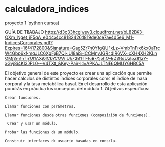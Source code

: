 # calculadora_indices
proyecto 1 (python cursea)

GUÍA DE TRABAJO
https://d3c33hcgiwev3.cloudfront.net/bL82B63-QXm_Nget_jF5qA_e044a4cc8182426d819de0ce7ae4d5e6_M1-IndicesCorporales.pdf?Expires=1674172800&Signature=GagSZr7n0YfgQUFxLz~VmbTnFrx6kx0aTrcW4Gbp6xNmqJLC6XgFgB7Qi~Ul8aiSHCCMnyJGR4dIR6VX~cXHNXH2KLnGMj3m1nTj8Ul1AXj0lCbYCOWiUk72B1iTFIuB-XjohOvEZ3RdUzIpZR1zY-xGyj8i4KI30PL0-~V4TX8_&Key-Pair-Id=APKAJLTNE6QMUY6HBC5A



El objetivo general de este proyecto es crear una aplicación que permite hacer cálculos de distintos índices corporales como el índice de masa corporal y la tasa metabólica basal. En el desarrollo de esta aplicación pondrás en práctica los conceptos del módulo 1. 
Objetivos específicos:

    Crear funciones.

    Llamar funciones con parámetros.

    Llamar funciones desde otras funciones (composición de funciones).

     Crear y usar un módulo.

    Probar las funciones de un módulo. 

    Construir interfaces de usuario basadas en consola.
